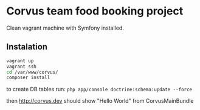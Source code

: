 # Corvus team food booking project

Clean vagrant machine with Symfony installed.

## Instalation

```sh
vagrant up
vagrant ssh
cd /var/www/corvus/
composer install
```

to create DB tables run: ```php app/console doctrine:schema:update --force```

then <http://corvus.dev> should show "Hello World" from CorvusMainBundle